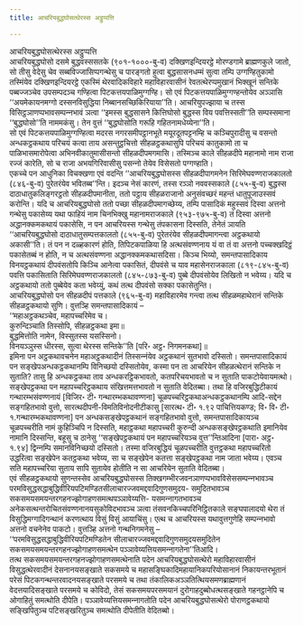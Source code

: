 ```yaml
---
title: आचरियबुद्धघोसत्थेरस्स अट्ठुप्पत्ति

---
```

आचरियबुद्धघोसत्थेरस्स अट्ठुप्पत्ति  
आचरियबुद्धघोसो दसमे बुद्धवस्ससतके (९०१-१०००-बु-व) दक्खिणइन्दियरट्ठे मोरण्डगामे ब्राह्मणकुले जातो, सो तीसु वेदेसु चेव सब्बविज्‍जासिप्पगन्थेसु च पारङ्गतो हुत्वा बुद्धसासनधम्मं सुत्वा तम्पि उग्गण्हितुकामो तस्मिंयेव दक्खिणइन्दियरट्ठे एकस्मिं थेरवादिकविहारे महाविहारवासीनं रेवतत्थेरप्पमुखानं भिक्खूनं सन्तिके पब्बज्‍जञ्‍चेव उपसम्पदञ्‍च गण्हित्वा पिटकत्तयपाळिमुग्गण्हि। सो एवं पिटकत्तयपाळिमुग्गण्हन्तोयेव अञ्‍ञासि ‘‘अयमेकायनमग्गो दस्सनविसुद्धिया निब्बानसच्छिकिरियाया’’ति। आचरियुपज्झाया च तस्स विसिट्ठञाणप्पभावसम्पन्‍नभावं ञत्वा ‘‘इमस्स बुद्धसासने कित्तिघोसो बुद्धस्स विय पवत्तिस्सती’’ति सम्पस्समाना ‘‘बुद्धघोसो’’ति नाममकंसु। तेन वुत्तं ‘‘बुद्धघोसोति गरूहि गहितनामधेय्येना’’ति।  
सो एवं पिटकत्तयपाळिमुग्गण्हित्वा मदरस नगरसमीपट्ठानभूते मयूरदूतपट्टनम्हि च कञ्‍चिपुरादीसु च वसन्तो अन्धकट्ठकथाय परिचयं कत्वा ताय असन्तुट्ठचित्तो सीहळट्ठकथासुपि परिचयं कातुकामो ता च पाळिभासमारोपेत्वा अभिनवीकातुमासीसन्तो सीहळदीपमगमासि। तस्मिञ्‍च काले सीहळदीपे महानामो नाम राजा रज्‍जं कारेति, सो च राजा अभयगिरिवासीसु पसन्‍नो तेयेव विसेसतो पग्गण्हाति।  
एकच्‍चे पन आधुनिका विचक्खणा एवं वदन्ति ‘‘आचरियबुद्धघोसस्स सीहळदीपागमनेन सिरिमेघवण्णराजकालतो (८४६-बु-व) पुरेतरंयेव भवितब्ब’’न्ति। इदञ्‍च नेसं कारणं, तस्स रञ्‍ञो नववस्सकाले (८५५-बु-व) बुद्धस्स दाठाधातुकलिङ्गरट्ठतो सीहळदीपमानीता, ततो पट्ठाय सीहळराजानो अनुसंवच्छरं महन्तं धातुपूजाउस्सवं करोन्ति। यदि च आचरियबुद्धघोसो ततो पच्छा सीहळदीपमागच्छेय्य, तम्पि पासादिकं महुस्सवं दिस्वा अत्तनो गन्थेसु पकासेय्य यथा फाहियं नाम चिनभिक्खु महानामराजकाले (९५३-९७५-बु-व) तं दिस्वा अत्तनो अद्धानक्‍कमकथायं पकासेसि, न पन आचरियस्स गन्थेसु तंपकासना दिस्सति, तेनेतं ञायति ‘‘आचरियबुद्धघोसो दाठाधातुसम्पत्तकालतो (८५५-बु-व) पुरेतरंयेव सीहळदीपमागन्त्वा अट्ठकथायो अकासी’’ति। तं पन न दळ्हकारणं होति, तिपिटकपाळिया हि अत्थसंवण्णनाय यं वा तं वा अत्तनो पच्‍चक्खदिट्ठं पकासेतब्बं न होति, न च अत्थसंवण्णना अद्धानक्‍कमकथासदिसा। किञ्‍च भिय्यो, समन्तपासादिकाय विनयट्ठकथायं दीपवंसतोपि किञ्‍चि आनेत्वा पकासितं, दीपवंसे च याव महासेनराजकाला (८१९-८४५-बु-व) पवत्ति पकासिताति सिरिमेघवण्णराजकालतो (८४५-८७३-बु-व) पुब्बे दीपवंसोयेव लिखितो न भवेय्य। यदि च अट्ठकथायो ततो पुब्बेयेव कता भवेय्युं, कथं तत्थ दीपवंसो सक्‍का पकासेतुन्ति।  
आचरियबुद्धघोसो पन सीहळदीपं पत्तकाले (९६५-बु-व) महाविहारमेव गन्त्वा तत्थ सीहळमहाथेरानं सन्तिके सीहळट्ठकथायो सुणि। वुत्तञ्हि समन्तपासादिकायं –  
‘‘महाअट्ठकथञ्‍चेव, महापच्‍चरिमेव च।  
कुरुन्दिञ्‍चाति तिस्सोपि, सीहळट्ठकथा इमा॥  
बुद्धमित्तोति नामेन, विस्सुतस्स यसस्सिनो।  
विनयञ्‍ञुस्स धीरस्स, सुत्वा थेरस्स सन्तिके’’ति [परि॰ अट्ठ॰ निगमनकथा]॥  
इमिना पन अट्ठकथावचनेन महाअट्ठकथादीनं तिस्सन्‍नंयेव अट्ठकथानं सुतभावो दस्सितो। समन्तपासादिकायं पन सङ्खेपअन्धकट्ठकथानम्पि विनिच्छयो दस्सितोयेव, कस्मा पन ता आचरियेन सीहळत्थेरानं सन्तिके न सुताति? तासु हि अन्धकट्ठकथा ताव अन्धकरट्ठिकभावतो, कतपरिचयभावतो च न सुताति पाकटोयेवायमत्थो। सङ्खेपट्ठकथा पन महापच्‍चरिट्ठकथाय संखित्तमत्तभावतो न सुताति वेदितब्बा। तथा हि वजिरबुद्धिटीकायं गन्थारम्भसंवण्णनायं [विजिर॰ टी॰ गन्थारम्भकथावण्णना] चूळपच्‍चरिट्ठकथाअन्धकट्ठकथानम्पि आदि-सद्देन सङ्गहितभावो वुत्तो, सारत्थदीपनी-विमतिविनोदनीटीकासु [सारत्थ॰ टी॰ १.९२ पाचित्तियकण्ड; वि॰ वि॰ टी॰ १.गन्थारम्भकथावण्णना] पन अन्धकसङ्खेपट्ठकथानं सङ्गहितभावो वुत्तो, समन्तपासादिकायञ्‍च चूळपच्‍चरीति नामं कुहिञ्‍चिपि न दिस्सति, महाट्ठकथा महापच्‍चरी कुरुन्दी अन्धकसङ्खेपट्ठकथाति इमानियेव नामानि दिस्सन्ति, बहूसु च ठानेसु ‘‘सङ्खेपट्ठकथायं पन महापच्‍चरियञ्‍च वुत्त’’न्तिआदिना [पारा॰ अट्ठ॰ १.९४] द्विन्‍नम्पि समानविनिच्छयो दस्सितो। तस्मा वजिरबुद्धियं चूळपच्‍चरीति वुत्तट्ठकथा महापच्‍चरितो उद्धरित्वा सङ्खेपेन कतट्ठकथा भवेय्य, सा च सङ्खेपेन कतत्ता सङ्खेपट्ठकथा नाम जाता भवेय्य। एवञ्‍च सति महापच्‍चरिया सुताय सापि सुतायेव होतीति न सा आचरियेन सुताति वेदितब्बा।  
एवं सीहळट्ठकथायो सुणन्तस्सेव आचरियबुद्धघोसस्स तिक्खगम्भीरजवनञाणप्पभावविसेससम्पन्‍नभावञ्‍च परमविसुद्धसद्धाबुद्धिवीरियपटिमण्डितसीलाचारज्‍जवमद्दवादिगुणसमुदय- समुदितभावञ्‍च सकसमयसमयन्तरगहनज्झोगाहणसमत्थपञ्‍ञावेय्यत्ति- यसमन्‍नागतभावञ्‍च अनेकसत्थन्तरोचितसंवण्णनानयसुकोविदभावञ्‍च ञत्वा तंसवनकिच्‍चपरिनिट्ठितकाले सङ्घपालादयो थेरा तं विसुद्धिमग्गादिगन्थानं करणत्थाय विसुं विसुं आयाचिंसु। एत्थ च आचरियस्स यथावुत्तगुणेहि सम्पन्‍नभावो अत्तनो वचनेनेव पाकटो। वुत्तञ्हि अत्तनो गन्थनिगमनेसु –  
‘‘परमविसुद्धसद्धाबुद्धिवीरियपटिमण्डितेन सीलाचारज्‍जवमद्दवादिगुणसमुदयसमुदितेन सकसमयसमयन्तरगहनज्झोगाहणसमत्थेन पञ्‍ञावेय्यत्तियसमन्‍नागतेना’’तिआदि।  
तत्थ सकसमयसमयन्तरगहनज्झोगाहणसमत्थेनाति पदेन आचरियबुद्धघोसत्थेरो महाविहारवासीनं विसुद्धत्थेरवादीनं देसनानयसङ्खाते सकसमये च महासङ्घिकादिमहायानिकपरियोसानानं निकायन्तरभूतानं परेसं पिटकगन्थन्तरवादनयसङ्खाते परसमये च तथा तंकालिकअञ्‍ञतित्थियसमणब्राह्मणानं वेदत्तयादिसङ्खाते परसमये च कोविदो, तेसं सकसमयपरसमयानं दुरोगाहदुब्बोधत्थसङ्खाते गहनट्ठानेपि च ओगाहितुं समत्थोति दीपेति। पञ्‍ञावेय्यत्तियसमन्‍नागतोति पदेन आचरियबुद्धघोसत्थेरो पोराणट्ठकथायो सङ्खिपितुञ्‍च पटिसङ्खरितुञ्‍च समत्थोति दीपेतीति वेदितब्बो।  